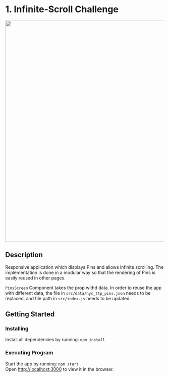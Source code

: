 # 1. Infinite-Scroll Challenge

<img src="./infinite_scroll.gif" width="700px"/>

## Description

Responsive application which displays Pins and allows infinite scrolling. The implementation is done in a modular way so that the rendering of Pins is easily reused in other pages.

`PinsScreen` Component takes the prop withd data. In order to reuse the app with different data, the file in `src/data/nyc_ttp_pins.json` needs to be replaced, and file path in `src/index.js` needs to be updated.

## Getting Started

### Installing
Install all dependencies by running: `npm install`

### Executing Program
Start the app by running: `npm start`  
Open [http://localhost:3000](http://localhost:3000) to view it in the browser.


